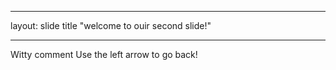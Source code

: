 _ _ _
layout: slide
title "welcome to ouir second slide!"
_ _ _ 
Witty comment
Use the left arrow to go back!
